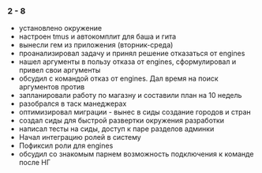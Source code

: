 ### 2 - 8

- установлено окружение
- настроен tmus и автокомплит для баша и гита
- вынесли гем из приложения (вторник-среда)
- проанализировал задачу и принял решение отказаться от engines
- нашел аргументы в пользу отказа от engines, сформулировал и  привел свои аргументы
- обсудил с командой отказ от engines. Дал время на поиск аргументов против
- запланировали работу по магазну и составили план на 10 недель
- разобрался в таск манеджерах
- оптимизировал миграции - вынес в сиды создание городов и стран
- создал сиды для быстрой развертки окружения разработки
- написал тесты на сиды, доступ к паре разделов админки
- Начал интеграцию ролей в систему
- Пофиксил роли для engines
- обсудил со знакомым парнем возможность подключения к команде после НГ
